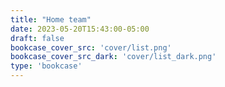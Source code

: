 ```yaml
---
title: "Home team"
date: 2023-05-20T15:43:00-05:00
draft: false
bookcase_cover_src: 'cover/list.png'
bookcase_cover_src_dark: 'cover/list_dark.png'
type: 'bookcase'
---
```



